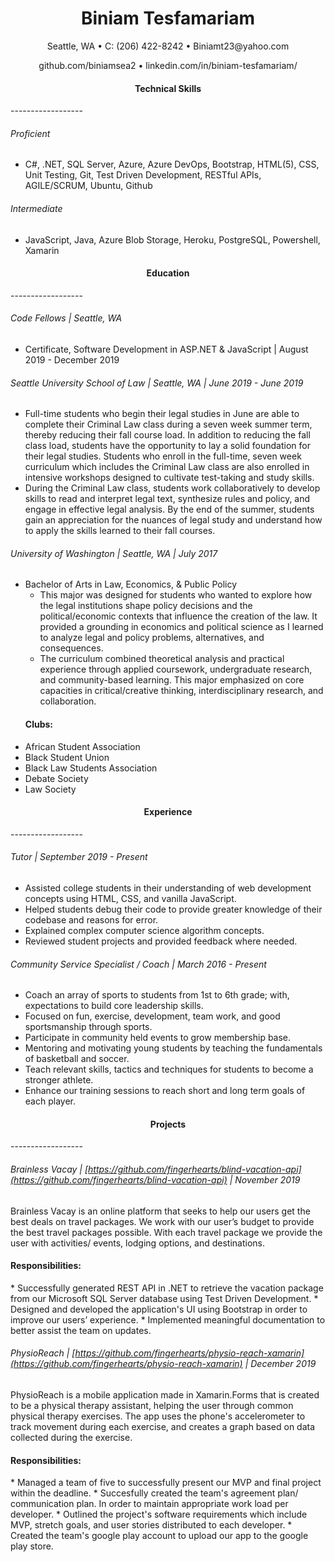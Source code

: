 <h1 align="center"> Biniam Tesfamariam </h1>
<p align="center">
    Seattle, WA   •   C: (206) 422-8242   •   Biniamt23@yahoo.com 
</p>
<p align="center">
    github.com/biniamsea2   •   linkedin.com/in/biniam-tesfamariam/    
</p>
<h4 align="center"> Technical Skills </h4>
------------------

###### Proficient

* C#, .NET, SQL Server, Azure, Azure DevOps, Bootstrap, HTML(5), CSS, Unit Testing, Git, Test Driven Development, RESTful APIs, AGILE/SCRUM, Ubuntu, Github

###### Intermediate
* JavaScript, Java, Azure Blob Storage, Heroku, PostgreSQL, Powershell, Xamarin

<h4 align="center"> Education </h4>
------------------

###### Code Fellows | Seattle, WA
* Certificate, Software Development in ASP.NET & JavaScript | August 2019 - December 2019
    
###### Seattle University School of Law | Seattle, WA | June 2019 - June 2019
* Full-time students who begin their legal studies in June are able to complete their Criminal Law class during a seven week summer term, thereby reducing their fall course load. 
In addition to reducing the fall class load, students have the opportunity to lay a solid foundation for their legal studies. 
Students who enroll in the full-time, seven week curriculum which includes the Criminal Law class are also enrolled in intensive workshops designed to cultivate test-taking and study skills.
* During the Criminal Law class, students work collaboratively to develop skills to read and interpret legal text, synthesize rules and policy, and engage in effective legal analysis. By the end of the summer, students gain an appreciation for the nuances of legal study and understand how to apply the skills learned to their fall courses.

###### University of Washington | Seattle, WA | July 2017
* Bachelor of Arts in Law, Economics, & Public Policy  
    * This major was designed for students who wanted to explore how the legal institutions shape policy decisions and the political/economic contexts that influence the creation of the law. It provided a grounding in economics and political science as I learned to analyze legal and policy problems, alternatives, and consequences. 
    * The curriculum combined theoretical analysis and practical experience through applied coursework, undergraduate research, and community-based learning. This major emphasized on core capacities in critical/creative thinking, interdisciplinary research, and collaboration.
    <h4> Clubs: </h4>
* African Student Association
* Black Student Union
* Black Law Students Association
* Debate Society
* Law Society  

<h4 align="center"> Experience </h4>
------------------

###### Tutor | September 2019 - Present
* Assisted college students in their understanding of web development concepts using HTML, CSS, and vanilla JavaScript.
* Helped students debug their code to provide greater knowledge of their codebase and reasons for error.
* Explained complex computer science algorithm concepts.
* Reviewed student projects and provided feedback where needed.


###### Community Service Specialist / Coach | March 2016 - Present
* Coach an array of sports to students from 1st to 6th grade; with, expectations to build core leadership skills.
* Focused on fun, exercise, development, team work, and good sportsmanship through sports.
* Participate in community held events to grow membership base.
* Mentoring and motivating young students by teaching the fundamentals of basketball and soccer.
* Teach relevant skills, tactics and techniques for students to become a stronger athlete.
* Enhance our training sessions to reach short and long term goals of each player.

<h4 align="center"> Projects </h4>
------------------

###### Brainless Vacay | [https://github.com/fingerhearts/blind-vacation-api](https://github.com/fingerhearts/blind-vacation-api) | November 2019
Brainless Vacay is an online platform that seeks to help our users get the best deals on travel packages. We
work with our user’s budget to provide the best travel packages possible. With each travel package we provide
the user with activities/ events, lodging options, and destinations.
<h4> Responsibilities: </h4>
* Successfully generated REST API in .NET to retrieve the vacation package from our Microsoft SQL
Server database using Test Driven Development.
* Designed and developed the application's UI using Bootstrap in order to improve our users’ experience.
* Implemented meaningful documentation to better assist the team on updates.

###### PhysioReach | [https://github.com/fingerhearts/physio-reach-xamarin](https://github.com/fingerhearts/physio-reach-xamarin) | December 2019
PhysioReach is a mobile application made in Xamarin.Forms that is created to be a physical therapy assistant, helping the user through common physical therapy exercises. 
The app uses the phone's accelerometer to track movement during each exercise, and creates a graph based on data collected during the exercise.
<h4> Responsibilities: </h4>
* Managed a team of five to successfully present our MVP and final project within the deadline.
* Succesfully created the team's agreement plan/ communication plan. In order to maintain appropriate work load per developer.
* Outlined the project's software requirements which include MVP, stretch goals, and user stories distributed to each developer. 
* Created the team's google play account to upload our app to the google play store.
